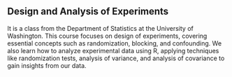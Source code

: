 ## Design and Analysis of Experiments

It is a class from the Department of Statistics at the University of Washington. 
This course focuses on design of experiments, covering essential concepts such as randomization, blocking, and confounding. 
We also learn how to analyze experimental data using R, applying techniques like randomization tests, analysis of variance, and analysis of covariance to gain insights from our data.

